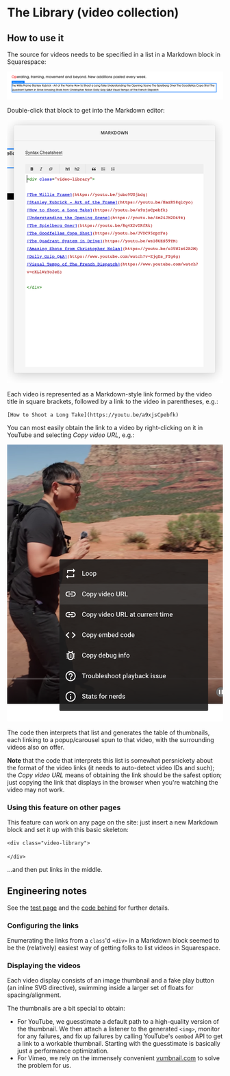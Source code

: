 # The Library (video collection)

## How to use it

The source for videos needs to be specified in a list in a Markdown block in Squarespace:

![Outer Markdown in Squarespace editor](../../docs/the-library-outer-markdown.png)

Double-click that block to get into the Markdown editor:

![Markdown details in Squarespace editor](../../docs/the-library-markdown-details.png)

Each video is represented as a Markdown-style link formed by the video title in square brackets, followed by a link to the video in parentheses, e.g.:

```
[How to Shoot a Long Take](https://youtu.be/a9xjsCpebfk)
```

You can most easily obtain the link to a video by right-clicking on it in YouTube and selecting _Copy video URL_, e.g.:

![Get video URL on YouTube](../../docs/the-library-get-video-shortcut.png)

The code then interprets that list and generates the table of thumbnails, each linking to a popup/carousel spun to that video, with the surrounding videos also on offer.

**Note** that the code that interprets this list is somewhat persnickety about the format of the video links (it needs to auto-detect video IDs and such);
the _Copy video URL_ means of obtaining the link should be the safest option;
just copying the link that displays in the browser when you're watching the video may not work.

### Using this feature on other pages

This feature can work on any page on the site: just insert a new Markdown block and set it up with this basic skeleton:

```
<div class="video-library">

</div>
```

...and then put links in the middle.

## Engineering notes

See the [test page](index.html) and the [code behind](the-library.ts) for further details.

### Configuring the links

Enumerating the links from a `class`'d `<div>` in a Markdown block seemed to be the (relatively) easiest way of getting folks to list videos in Squarespace.

### Displaying the videos

Each video display consists of an image thumbnail and a fake play button (an inline SVG directive), swimming inside a larger set of floats for spacing/alignment.

The thumbnails are a bit special to obtain:

- For YouTube, we guesstimate a default path to a high-quality version of the thumbnail. We then attach a listener to the generated `<img>`, monitor for any failures,
  and fix up failures by calling YouTube's `oembed` API to get a link to a workable thumbnail. Starting with the guesstimate is basically just a performance optimization.
- For Vimeo, we rely on the immensely convenient [vumbnail.com](https://vumbnail.com) to solve the problem for us.

